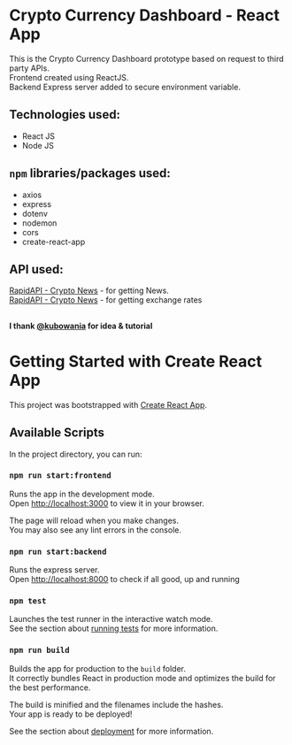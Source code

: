 # Crypto Currency Dashboard - React App
This is the Crypto Currency Dashboard prototype based on request to third party APIs.\
Frontend created using ReactJS.\
Backend Express server added to secure environment variable.

## Technologies used:
- React JS
- Node JS

## ```npm``` libraries/packages used:
- axios
- express
- dotenv
- nodemon
- cors
- create-react-app

## API used:
[RapidAPI - Crypto News](https://rapidapi.com/ddeshon/api/crypto-news-live3/) - for getting News.\
[RapidAPI - Crypto News](https://rapidapi.com/alphavantage/api/alpha-vantage/) - for getting exchange rates

## 
**I thank [@kubowania](https://github.com/kubowania) for idea & tutorial**

##

# Getting Started with Create React App

This project was bootstrapped with [Create React App](https://github.com/facebook/create-react-app).

## Available Scripts

In the project directory, you can run:

### `npm run start:frontend`

Runs the app in the development mode.\
Open [http://localhost:3000](http://localhost:3000) to view it in your browser.

The page will reload when you make changes.\
You may also see any lint errors in the console.

### `npm run start:backend`
Runs the express server.\
Open [http://localhost:8000](http://localhost:8000) to check if all good, up and running

### `npm test`

Launches the test runner in the interactive watch mode.\
See the section about [running tests](https://facebook.github.io/create-react-app/docs/running-tests) for more information.

### `npm run build`

Builds the app for production to the `build` folder.\
It correctly bundles React in production mode and optimizes the build for the best performance.

The build is minified and the filenames include the hashes.\
Your app is ready to be deployed!

See the section about [deployment](https://facebook.github.io/create-react-app/docs/deployment) for more information.

